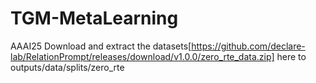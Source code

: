 # TGM-MetaLearning
AAAI25
Download and extract the datasets[https://github.com/declare-lab/RelationPrompt/releases/download/v1.0.0/zero_rte_data.zip] here to outputs/data/splits/zero_rte
